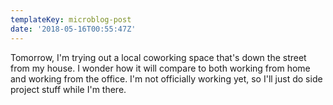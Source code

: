 ```yaml
---
templateKey: microblog-post
date: '2018-05-16T00:55:47Z'
---
```


Tomorrow, I'm trying out a local coworking space that's down the street from my house. I wonder how it will compare to both working from home and working from the office. I'm not officially working yet, so I'll just do side project stuff while I'm there.

